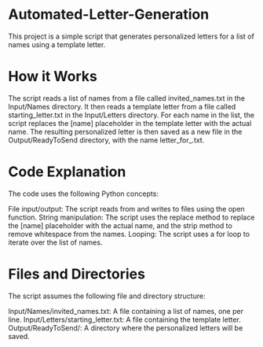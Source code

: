 # Automated-Letter-Generation
This project is a simple script that generates personalized letters for a list of names using a template letter.

# How it Works
The script reads a list of names from a file called invited_names.txt in the Input/Names directory.
It then reads a template letter from a file called starting_letter.txt in the Input/Letters directory.
For each name in the list, the script replaces the [name] placeholder in the template letter with the actual name.
The resulting personalized letter is then saved as a new file in the Output/ReadyToSend directory, with the name letter_for_<name>.txt.

# Code Explanation
The code uses the following Python concepts:

File input/output: The script reads from and writes to files using the open function.
String manipulation: The script uses the replace method to replace the [name] placeholder with the actual name, and the strip method to remove whitespace from the names.
Looping: The script uses a for loop to iterate over the list of names.

# Files and Directories
The script assumes the following file and directory structure:

Input/Names/invited_names.txt: A file containing a list of names, one per line.
Input/Letters/starting_letter.txt: A file containing the template letter.
Output/ReadyToSend/: A directory where the personalized letters will be saved.
